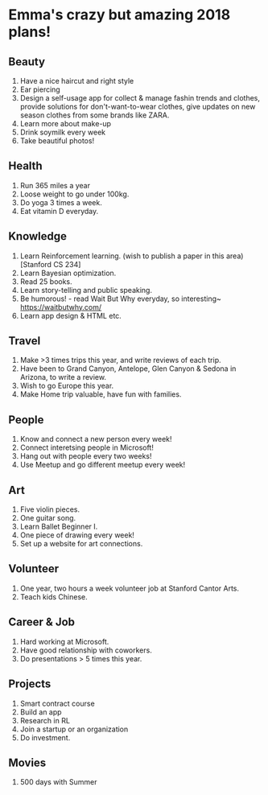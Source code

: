 # Emma's crazy but amazing 2018 plans!

## Beauty
1. Have a nice haircut and right style
2. Ear piercing
3. Design a self-usage app for collect & manage fashin trends and clothes, provide solutions for don't-want-to-wear clothes, give updates on new season clothes from some brands like ZARA.
4. Learn more about make-up
5. Drink soymilk every week
6. Take beautiful photos!

## Health
1. Run 365 miles a year
2. Loose weight to go under 100kg.
3. Do yoga 3 times a week.
4. Eat vitamin D everyday.

## Knowledge
1. Learn Reinforcement learning. (wish to publish a paper in this area) [Stanford CS 234]
2. Learn Bayesian optimization.
3. Read 25 books.
4. Learn story-telling and public speaking.
5. Be humorous! - read Wait But Why everyday, so interesting~ https://waitbutwhy.com/
6. Learn app design & HTML etc.

## Travel
1. Make >3 times trips this year, and write reviews of each trip.
2. Have been to Grand Canyon, Antelope, Glen Canyon & Sedona in Arizona, to write a review.
3. Wish to go Europe this year.
4. Make Home trip valuable, have fun with families.

## People
1. Know and connect a new person every week!
2. Connect interetsing people in Microsoft!
3. Hang out with people every two weeks!
4. Use Meetup and go different meetup every week!

## Art
1. Five violin pieces.
2. One guitar song.
3. Learn Ballet Beginner I.
4. One piece of drawing every week!
5. Set up a website for art connections.

## Volunteer
1. One year, two hours a week volunteer job at Stanford Cantor Arts.
2. Teach kids Chinese.

## Career & Job
1. Hard working at Microsoft.
2. Have good relationship with coworkers.
3. Do presentations > 5 times this year.

## Projects
1. Smart contract course
2. Build an app
3. Research in RL
4. Join a startup or an organization
5. Do investment.

## Movies
1. 500 days with Summer



